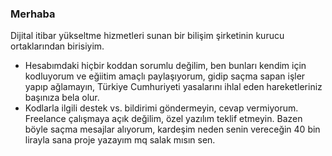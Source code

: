 ### Merhaba
Dijital itibar yükseltme hizmetleri sunan bir bilişim şirketinin kurucu ortaklarından birisiyim.
- Hesabımdaki hiçbir koddan sorumlu değilim, ben bunları kendim için kodluyorum ve eğiitim amaçlı paylaşıyorum, gidip saçma sapan işler yapıp ağlamayın, Türkiye Cumhuriyeti yasalarını ihlal eden hareketleriniz başınıza bela olur.
- Kodlarla ilgili destek vs. bildirimi göndermeyin, cevap vermiyorum. Freelance çalışmaya açık değilim, özel yazılım teklif etmeyin. Bazen böyle saçma mesajlar alıyorum, kardeşim neden senin vereceğin 40 bin lirayla sana proje yazayım mq salak mısın sen.
